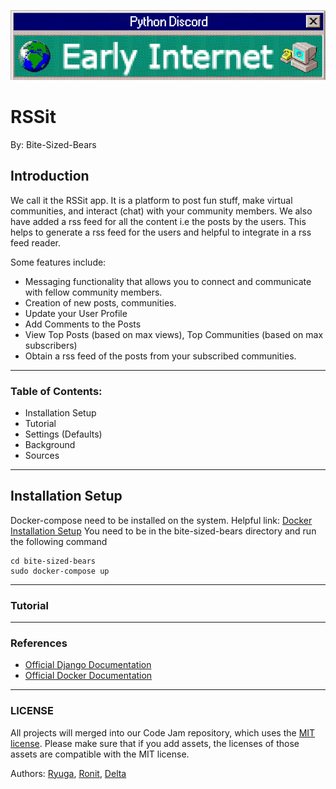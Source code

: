 
[![Early Internet Theme Banner](../early_internet_banner.png)](#)
# RSSit
By: Bite-Sized-Bears
## Introduction
We call it the RSSit app. It is a platform to post fun stuff, make virtual communities, and interact (chat) with your community members. We also have added a rss feed for all the content i.e the posts by the users. This helps to generate a rss feed for the users and helpful to integrate in a rss feed reader.


Some features include:

- Messaging functionality that allows you to connect and communicate with fellow community members.
- Creation of new posts, communities.
- Update your User Profile
- Add Comments to the Posts
- View Top Posts (based on max views), Top Communities (based on max subscribers)
- Obtain a rss feed of the posts from your subscribed communities.
___

### Table of Contents:
- Installation Setup
- Tutorial
- Settings (Defaults)
- Background
- Sources

___
## Installation Setup
Docker-compose need to be installed on the system. Helpful link: [Docker Installation Setup](https://docs.docker.com/compose/install/ "Docker Compose Installation")
You need to be in the bite-sized-bears directory and run the following command

```
cd bite-sized-bears 
sudo docker-compose up
```
___

### Tutorial





___
### References
- [Official Django Documentation](https://docs.djangoproject.com/en/3.1/) 
- [Official Docker Documentation](https://docs.docker.com/compose/)
___
### LICENSE

All projects will merged into our Code Jam repository, which uses the [MIT license](../LICENSE). Please make sure that if you add assets, the licenses of those assets are compatible with the MIT license.


Authors: [Ryuga](https://github.com/ryuga-hideki), [Ronit](https://github.com/Ronit-j), [Delta](https://github.com/Ajay-Ratnam)
